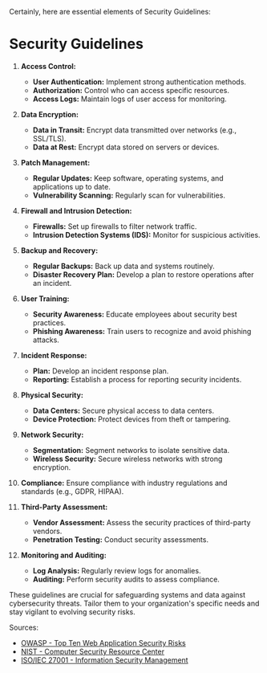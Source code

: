Certainly, here are essential elements of Security Guidelines:

# Security Guidelines

1. **Access Control:**
   - **User Authentication:** Implement strong authentication methods.
   - **Authorization:** Control who can access specific resources.
   - **Access Logs:** Maintain logs of user access for monitoring.

2. **Data Encryption:**
   - **Data in Transit:** Encrypt data transmitted over networks (e.g., SSL/TLS).
   - **Data at Rest:** Encrypt data stored on servers or devices.

3. **Patch Management:**
   - **Regular Updates:** Keep software, operating systems, and applications up to date.
   - **Vulnerability Scanning:** Regularly scan for vulnerabilities.

4. **Firewall and Intrusion Detection:**
   - **Firewalls:** Set up firewalls to filter network traffic.
   - **Intrusion Detection Systems (IDS):** Monitor for suspicious activities.

5. **Backup and Recovery:**
   - **Regular Backups:** Back up data and systems routinely.
   - **Disaster Recovery Plan:** Develop a plan to restore operations after an incident.

6. **User Training:**
   - **Security Awareness:** Educate employees about security best practices.
   - **Phishing Awareness:** Train users to recognize and avoid phishing attacks.

7. **Incident Response:**
   - **Plan:** Develop an incident response plan.
   - **Reporting:** Establish a process for reporting security incidents.

8. **Physical Security:**
   - **Data Centers:** Secure physical access to data centers.
   - **Device Protection:** Protect devices from theft or tampering.

9. **Network Security:**
   - **Segmentation:** Segment networks to isolate sensitive data.
   - **Wireless Security:** Secure wireless networks with strong encryption.

10. **Compliance:** Ensure compliance with industry regulations and standards (e.g., GDPR, HIPAA).

11. **Third-Party Assessment:**
    - **Vendor Assessment:** Assess the security practices of third-party vendors.
    - **Penetration Testing:** Conduct security assessments.

12. **Monitoring and Auditing:**
    - **Log Analysis:** Regularly review logs for anomalies.
    - **Auditing:** Perform security audits to assess compliance.

These guidelines are crucial for safeguarding systems and data against cybersecurity threats. Tailor them to your organization's specific needs and stay vigilant to evolving security risks.

Sources:
- [OWASP - Top Ten Web Application Security Risks](https://owasp.org/www-project-top-ten/)
- [NIST - Computer Security Resource Center](https://csrc.nist.gov/)
- [ISO/IEC 27001 - Information Security Management](https://www.iso.org/standard/54534.html)